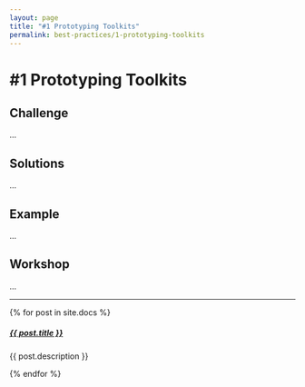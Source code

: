 ```yaml
---
layout: page
title: "#1 Prototyping Toolkits"
permalink: best-practices/1-prototyping-toolkits
---
```


# #1 Prototyping Toolkits

## Challenge
...

## Solutions
...

## Example
...

## Workshop
...

<div class="section-index">
    <hr class="panel-line">
    {% for post in site.docs  %}        
    <div class="entry">
    <h5><a href="{{ post.url | prepend: site.baseurl }}">{{ post.title }}</a></h5>
    <p>{{ post.description }}</p>
    </div>{% endfor %}
</div>